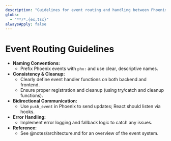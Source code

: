 ```yaml
---
description: "Guidelines for event routing and handling between Phoenix and React. Ensures consistent naming, error handling, and bidirectional communication."
globs:
  - "**/*.{ex,tsx}"
alwaysApply: false
---
```



# Event Routing Guidelines

- **Naming Conventions:**  
  - Prefix Phoenix events with `phx:` and use clear, descriptive names.
- **Consistency & Cleanup:**  
  - Clearly define event handler functions on both backend and frontend.
  - Ensure proper registration and cleanup (using try/catch and cleanup functions).
- **Bidirectional Communication:**  
  - Use `push_event` in Phoenix to send updates; React should listen via hooks.
- **Error Handling:**  
  - Implement error logging and fallback logic to catch any issues.
- **Reference:**  
  - See @notes/architecture.md for an overview of the event system.
